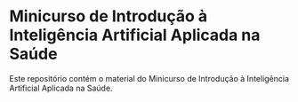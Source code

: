 # Minicurso de Introdução à Inteligência Artificial Aplicada na Saúde

Este repositório contém o material do Minicurso de Introdução à Inteligência Artificial Aplicada na Saúde.